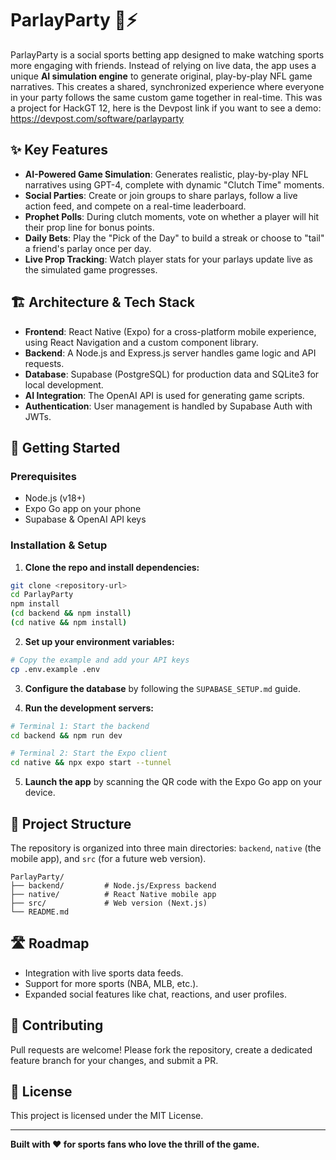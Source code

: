 # ParlayParty 🏈⚡

ParlayParty is a social sports betting app designed to make watching sports more engaging with friends. Instead of relying on live data, the app uses a unique **AI simulation engine** to generate original, play-by-play NFL game narratives. This creates a shared, synchronized experience where everyone in your party follows the same custom game together in real-time. This was a project for HackGT 12, here is the Devpost link if you want to see a demo:
https://devpost.com/software/parlayparty

## ✨ Key Features

* **AI-Powered Game Simulation**: Generates realistic, play-by-play NFL narratives using GPT-4, complete with dynamic "Clutch Time" moments.
* **Social Parties**: Create or join groups to share parlays, follow a live action feed, and compete on a real-time leaderboard.
* **Prophet Polls**: During clutch moments, vote on whether a player will hit their prop line for bonus points.
* **Daily Bets**: Play the "Pick of the Day" to build a streak or choose to "tail" a friend's parlay once per day.
* **Live Prop Tracking**: Watch player stats for your parlays update live as the simulated game progresses.

## 🏗️ Architecture & Tech Stack

* **Frontend**: React Native (Expo) for a cross-platform mobile experience, using React Navigation and a custom component library.
* **Backend**: A Node.js and Express.js server handles game logic and API requests.
* **Database**: Supabase (PostgreSQL) for production data and SQLite3 for local development.
* **AI Integration**: The OpenAI API is used for generating game scripts.
* **Authentication**: User management is handled by Supabase Auth with JWTs.

## 🚀 Getting Started

### Prerequisites

* Node.js (v18+)
* Expo Go app on your phone
* Supabase & OpenAI API keys

### Installation & Setup

1. **Clone the repo and install dependencies:**

```bash
git clone <repository-url>
cd ParlayParty
npm install
(cd backend && npm install)
(cd native && npm install)
```

2. **Set up your environment variables:**

```bash
# Copy the example and add your API keys
cp .env.example .env
```

3. **Configure the database** by following the `SUPABASE_SETUP.md` guide.

4. **Run the development servers:**

```bash
# Terminal 1: Start the backend
cd backend && npm run dev

# Terminal 2: Start the Expo client
cd native && npx expo start --tunnel
```

5. **Launch the app** by scanning the QR code with the Expo Go app on your device.

## 📁 Project Structure

The repository is organized into three main directories: `backend`, `native` (the mobile app), and `src` (for a future web version).

```
ParlayParty/
├── backend/         # Node.js/Express backend
├── native/          # React Native mobile app
├── src/             # Web version (Next.js)
└── README.md
```

## 🛣️ Roadmap

* Integration with live sports data feeds.
* Support for more sports (NBA, MLB, etc.).
* Expanded social features like chat, reactions, and user profiles.

## 🤝 Contributing

Pull requests are welcome! Please fork the repository, create a dedicated feature branch for your changes, and submit a PR.

## 📄 License

This project is licensed under the MIT License.

---

**Built with ❤️ for sports fans who love the thrill of the game.**
